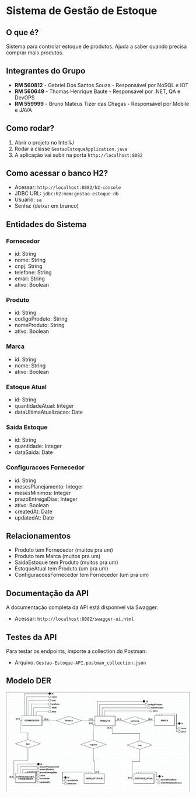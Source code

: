 # Sistema de Gestão de Estoque

## O que é?

Sistema para controlar estoque de produtos. Ajuda a saber quando precisa comprar mais produtos.

## Integrantes do Grupo

- **RM 560812** - Gabriel Dos Santos Souza - Responsável por NoSQL e IOT
- **RM 560649** - Thomas Henrique Baute - Responsável por .NET, QA e DevOPS
- **RM 559999** - Bruno Mateus Tizer das Chagas - Responsável por Mobile e JAVA

## Como rodar?

1. Abrir o projeto no IntelliJ
2. Rodar a classe `GestaoEstoqueApplication.java`
3. A aplicação vai subir na porta `http://localhost:8082`

## Como acessar o banco H2?

- Acessar: `http://localhost:8082/h2-console`
- JDBC URL: `jdbc:h2:mem:gestao-estoque-db`
- Usuario: `sa`
- Senha: (deixar em branco)

## Entidades do Sistema

### Fornecedor
- id: String
- nome: String
- cnpj: String
- telefone: String
- email: String
- ativo: Boolean

### Produto
- id: String
- codigoProduto: String
- nomeProduto: String
- ativo: Boolean

### Marca
- id: String
- nome: String
- ativo: Boolean

### Estoque Atual
- id: String
- quantidadeAtual: Integer
- dataUltimaAtualizacao: Date

### Saida Estoque
- id: String
- quantidade: Integer
- dataSaida: Date

### Configuracoes Fornecedor
- id: String
- mesesPlanejamento: Integer
- mesesMinimos: Integer
- prazoEntregaDias: Integer
- ativo: Boolean
- createdAt: Date
- updatedAt: Date

## Relacionamentos

- Produto tem Fornecedor (muitos pra um)
- Produto tem Marca (muitos pra um)
- SaidaEstoque tem Produto (muitos pra um)
- EstoqueAtual tem Produto (um pra um)
- ConfiguracoesFornecedor tem Fornecedor (um pra um)

## Documentação da API

A documentação completa da API está disponível via Swagger:
- Acessar: `http://localhost:8082/swagger-ui.html`

## Testes da API

Para testar os endpoints, importe a collection do Postman:
- Arquivo: `Gestao-Estoque-API.postman_collection.json`


## Modelo DER
![img.png](img.png)
